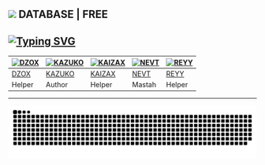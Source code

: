 ## <img height="40" src="https://raw.githubusercontent.com/innng/innng/master/assets/kyubey.gif"/> DATABASE | FREE

[![Typing SVG](https://readme-typing-svg.herokuapp.com?size=30&duration=4500&color=51AAFF&lines=DATABASE+FREE+FOR+ALL+;GUNAKAN+DENGAN+BIJAK!!!;SELAMAT+MENGGUNAKAN+%F0%9F%92%95%F0%9F%8C%B9)](https://git.io/typing-svg)
 ------
 
 [![DZOX](https://github.com/Dzox13524.png?size=200)](https://github.com/Dzox13524) | [![KAZUKO](https://github.com/KazukoGans.png?size=200)](https://github.com/KazukoGans) | [![KAIZAX](https://github.com/KaiZax.png?size=200)](https://github.com/KaiZax) | [![NEVT](https://github.com/NevtBotz.png?size=200)](https://github.com/NevtBotz) | [![REYY](https://github.com/inirey.png?size=200)](https://github.com/inirey)
----|----|----|----|----
[DZOX](https://github.com/Dzox13524) | [KAZUKO](https://github.com/KazukoGans) | [KAIZAX](https://github.com/KaiZax) | [NEVT](https://github.com/NevtBotz) | [REYY](https://github.com/inirey) | [HAZE](https://github.com/jiyuyayu)
 Helper | Author | Helper | Mastah | Helper | Helper
 
 ------
 
 
 </details>

<p align="center">
<img src="https://github.com/Platane/snk/raw/output/github-contribution-grid-snake.svg" alt="nz" width="700"/>
</p>
